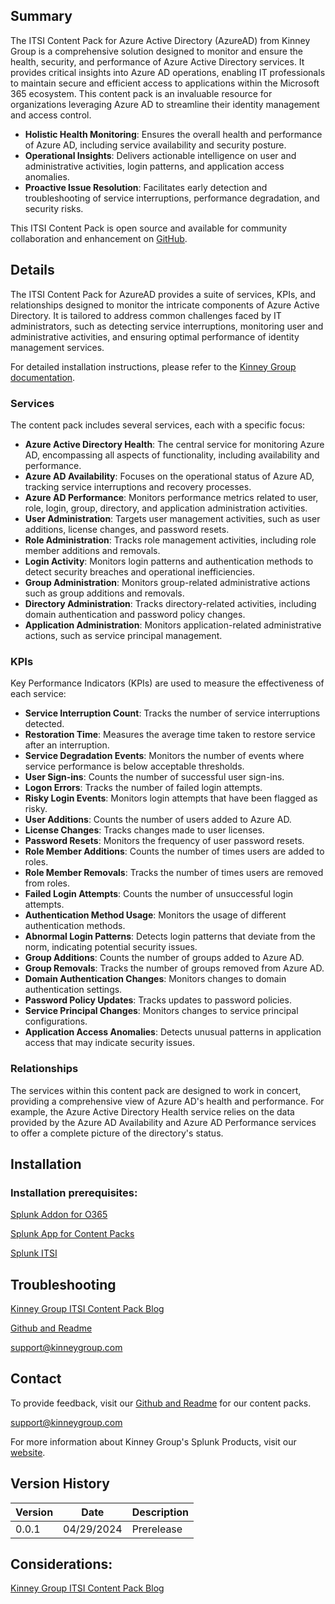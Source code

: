 ## Summary
The ITSI Content Pack for Azure Active Directory (AzureAD) from Kinney Group is a comprehensive solution designed to monitor and ensure the health, security, and performance of Azure Active Directory services. It provides critical insights into Azure AD operations, enabling IT professionals to maintain secure and efficient access to applications within the Microsoft 365 ecosystem. This content pack is an invaluable resource for organizations leveraging Azure AD to streamline their identity management and access control.

- **Holistic Health Monitoring**: Ensures the overall health and performance of Azure AD, including service availability and security posture.
- **Operational Insights**: Delivers actionable intelligence on user and administrative activities, login patterns, and application access anomalies.
- **Proactive Issue Resolution**: Facilitates early detection and troubleshooting of service interruptions, performance degradation, and security risks.

This ITSI Content Pack is open source and available for community collaboration and enhancement on [GitHub](https://www.github.com/kinneygroup).

## Details
The ITSI Content Pack for AzureAD provides a suite of services, KPIs, and relationships designed to monitor the intricate components of Azure Active Directory. It is tailored to address common challenges faced by IT administrators, such as detecting service interruptions, monitoring user and administrative activities, and ensuring optimal performance of identity management services.

For detailed installation instructions, please refer to the [Kinney Group documentation](https://docs.atlas.kinneygroup.com/docs/intro).

### Services
The content pack includes several services, each with a specific focus:

- **Azure Active Directory Health**: The central service for monitoring Azure AD, encompassing all aspects of functionality, including availability and performance.
- **Azure AD Availability**: Focuses on the operational status of Azure AD, tracking service interruptions and recovery processes.
- **Azure AD Performance**: Monitors performance metrics related to user, role, login, group, directory, and application administration activities.
- **User Administration**: Targets user management activities, such as user additions, license changes, and password resets.
- **Role Administration**: Tracks role management activities, including role member additions and removals.
- **Login Activity**: Monitors login patterns and authentication methods to detect security breaches and operational inefficiencies.
- **Group Administration**: Monitors group-related administrative actions such as group additions and removals.
- **Directory Administration**: Tracks directory-related activities, including domain authentication and password policy changes.
- **Application Administration**: Monitors application-related administrative actions, such as service principal management.

### KPIs
Key Performance Indicators (KPIs) are used to measure the effectiveness of each service:

- **Service Interruption Count**: Tracks the number of service interruptions detected.
- **Restoration Time**: Measures the average time taken to restore service after an interruption.
- **Service Degradation Events**: Monitors the number of events where service performance is below acceptable thresholds.
- **User Sign-ins**: Counts the number of successful user sign-ins.
- **Logon Errors**: Tracks the number of failed login attempts.
- **Risky Login Events**: Monitors login attempts that have been flagged as risky.
- **User Additions**: Counts the number of users added to Azure AD.
- **License Changes**: Tracks changes made to user licenses.
- **Password Resets**: Monitors the frequency of user password resets.
- **Role Member Additions**: Counts the number of times users are added to roles.
- **Role Member Removals**: Tracks the number of times users are removed from roles.
- **Failed Login Attempts**: Counts the number of unsuccessful login attempts.
- **Authentication Method Usage**: Monitors the usage of different authentication methods.
- **Abnormal Login Patterns**: Detects login patterns that deviate from the norm, indicating potential security issues.
- **Group Additions**: Counts the number of groups added to Azure AD.
- **Group Removals**: Tracks the number of groups removed from Azure AD.
- **Domain Authentication Changes**: Monitors changes to domain authentication settings.
- **Password Policy Updates**: Tracks updates to password policies.
- **Service Principal Changes**: Monitors changes to service principal configurations.
- **Application Access Anomalies**: Detects unusual patterns in application access that may indicate security issues.

### Relationships
The services within this content pack are designed to work in concert, providing a comprehensive view of Azure AD's health and performance. For example, the Azure Active Directory Health service relies on the data provided by the Azure AD Availability and Azure AD Performance services to offer a complete picture of the directory's status.

## Installation

### Installation prerequisites:

[Splunk Addon for O365](https://splunkbase.splunk.com)

[Splunk App for Content Packs](https://splunkbase.splunk.com/app/5391)

[Splunk ITSI](https://www.splunk.com/en_us/products/it-service-intelligence.html)

## Troubleshooting

[Kinney Group ITSI Content Pack Blog](https://kinneygroup.com/blog/installing-itsi-content-packs/)

[Github and Readme](https://www.github.com/kinneygroup)

support@kinneygroup.com

## Contact

To provide feedback, visit our [Github and Readme](https://www.github.com/kinneygroup) for our content packs.

support@kinneygroup.com

For more information about Kinney Group's Splunk Products, visit our [website](https://kinneygroup.com/atlas).

## Version History

| Version | Date  | Description                |
|---------|-------|----------------------------|
| 0.0.1   | 04/29/2024 | Prerelease   |

## Considerations:

[Kinney Group ITSI Content Pack Blog](https://kinneygroup.com/blog/installing-itsi-content-packs/)